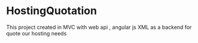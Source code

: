 # HostingQuotation
This project created in MVC with web api , angular js XML as a backend for quote our hosting needs
